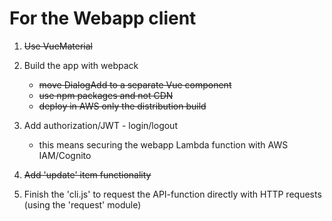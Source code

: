 # For the Webapp client
1. ~~Use VueMaterial~~

2. Build the app with webpack
	- ~~move DialogAdd to a separate Vue component~~
	- ~~use npm packages and not CDN~~
	- ~~deploy in AWS only the distribution build~~

3. Add authorization/JWT - login/logout
	- this means securing the webapp Lambda function with AWS IAM/Cognito

4. ~~Add 'update' item functionality~~

5. Finish the 'cli.js' to request the API-function directly with HTTP requests (using the 'request' module) 
